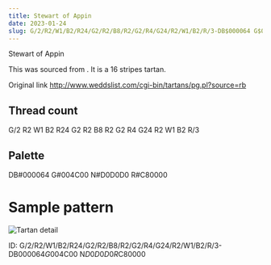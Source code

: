 ```yaml
---
title: Stewart of Appin
date: 2023-01-24
slug: G/2/R2/W1/B2/R24/G2/R2/B8/R2/G2/R4/G24/R2/W1/B2/R/3-DB$000064 G$004C00 N$D0D0D0 R$C80000
---
```

Stewart of Appin

This was sourced from <no value>.  It is a 16 stripes tartan.

Original link http://www.weddslist.com/cgi-bin/tartans/pg.pl?source=rb

## Thread count
G/2 R2 W1 B2 R24 G2 R2 B8 R2 G2 R4 G24 R2 W1 B2 R/3

## Palette
DB#000064 G#004C00 N#D0D0D0 R#C80000

# Sample pattern

![Tartan detail](tartan.png "G/2 R2 W1 B2 R24 G2 R2 B8 R2 G2 R4 G24 R2 W1 B2 R/3 tartan")

ID: G/2/R2/W1/B2/R24/G2/R2/B8/R2/G2/R4/G24/R2/W1/B2/R/3-DB$000064 G$004C00 N$D0D0D0 R$C80000